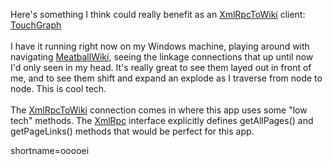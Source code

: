 Here's something I think could really benefit as an <a href="http://www.decafbad.com/twiki/bin/view/Main/XmlRpcToWiki">XmlRpcToWiki</a> client: <a href="http://www.touchgraph.com/">TouchGraph</a>
<br /><br />
I have it running right now on my Windows machine, playing around with navigating <a href="http://www.decafbad.com/twiki/bin/view/Main/MeatballWiki">MeatballWiki</a>, seeing the linkage connections that up until now I'd only seen in my head.  It's really great to see them layed out in front of me, and to see them shift and expand an explode as I traverse from node to node.  This is cool tech.
<br /><br />
The <a href="http://www.decafbad.com/twiki/bin/view/Main/XmlRpcToWiki">XmlRpcToWiki</a> connection comes in where this app uses some "low tech" methods.  The <a href="http://www.decafbad.com/twiki/bin/view/Main/XmlRpc">XmlRpc</a> interface explicitly defines getAllPages() and getPageLinks() methods that would be perfect for this app.
<!--more-->
shortname=ooooei

